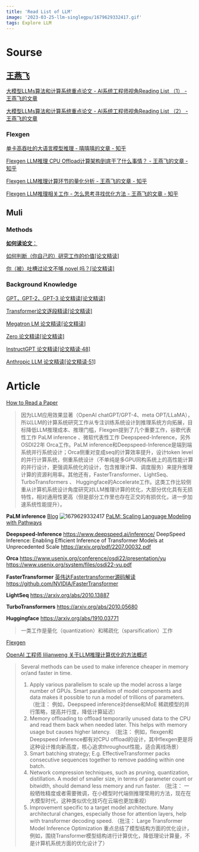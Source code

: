```yaml
---
title: 'Read List of LLM'
image: '2023-03-25-llm-singlegpu/1679629332417.gif'
tags: Explore LLM
---
```

<!--more-->

# Sourse

## [王燕飞](https://www.zhihu.com/people/nono-nono-66/posts)

[大模型LLMs算法和计算系统重点论文 - AI系统工程师视角Reading List （1） - 王燕飞的文章](https://zhuanlan.zhihu.com/p/608268806)

[大模型LLMs算法和计算系统重点论文 - AI系统工程师视角Reading List （2） - 王燕飞的文章](https://zhuanlan.zhihu.com/p/616200081)

### Flexgen

[单卡高吞吐的大语言模型推理 - 嘻嘻嘻的文章 - 知乎](https://zhuanlan.zhihu.com/p/608279479)

[Flexgen LLM推理 CPU Offload计算架构到底干了什么事情？ - 王燕飞的文章 - 知乎](https://zhuanlan.zhihu.com/p/615021309)

[Flexgen LLM推理计算环节的量化分析 - 王燕飞的文章 - 知乎](https://zhuanlan.zhihu.com/p/615327112)

[Flexgen LLM推理相关工作 - 怎么思考寻找优化方法 - 王燕飞的文章 - 知乎](https://zhuanlan.zhihu.com/p/615328081)

## Muli

### Methods

[**如何读论文**：](https://www.bilibili.com/video/BV1H44y1t75x/)

[如何判断（你自己的）研究工作的价值[论文精读]](https://www.bilibili.com/video/BV1oL411c7Us/)

[你（被）吐槽过论文不够 novel 吗？[论文精读]](https://www.bilibili.com/video/BV1ea41127Bq/)

### Background Knowledge

[GPT，GPT-2，GPT-3 论文精读[论文精读]](https://www.bilibili.com/video/BV1AF411b7xQ/)

[Transformer论文逐段精读[论文精读]](https://www.bilibili.com/video/BV1pu411o7BE/)

[Megatron LM 论文精读[论文精读]](https://www.bilibili.com/video/BV1nB4y1R7Yz/)

[Zero 论文精读[论文精读]](https://www.bilibili.com/video/BV1tY411g7ZT/)

[InstructGPT 论文精读[论文精读·48]](https://www.bilibili.com/video/BV1hd4y187CR/)

[Anthropic LLM 论文精读[论文精读·51]](https://www.bilibili.com/video/BV1XY411B7nM/)

# **Article**

[How to Read a Paper](https://web.stanford.edu/class/ee384m/Handouts/HowtoReadPaper.pdf)

> 因为LLM应用效果显著（OpenAI chatGPT/GPT-4、meta OPT/LLaMA），所以LLM的计算系统研究工作从专注训练系统设计到推理系统方向拓展，目标降低LLM推理成本、推理门槛，Flexgen提到了几个重要工作，谷歌代表性工作 PaLM inference 、微软代表性工作   Deepspeed-Inference，另外OSDI22年 Orca工作。PaLM inference和Deepspeed-Inference是端到端系统并行系统设计；Orca侧重对变成seq的计算效率提升，设计token level的并行计算系统，侧重系统设计（不单纯是多GPU同构系统上的高性能计算的并行设计，更强调系统化的设计，包含推理计算、调度服务）来提升推理计算的资源利用率。其他还有，FasterTransformer、LightSeq、TurboTransformers 、  Huggingface的Accelerate工作。这类工作比较侧重从计算机系统设计角度研究对LLM推理计算的优化，大部分优化具有无损特性，相对通用性更高（但是部分工作里也存在正交的有损优化，进一步加速系统性能提升）。

**PaLM inference**
[Blog](https://ai.googleblog.com/2022/04/pathways-language-model-palm-scaling-to.html)
![1679629332417](../images/2023-03-25-llm-singlegpu/1679629332417.gif)
[PaLM: Scaling Language Modeling with Pathways](https://arxiv.org/pdf/2204.02311.pdf)

**Deepspeed-Inference**
https://www.deepspeed.ai/inference/
DeepSpeed Inference: Enabling Efficient Inference
of Transformer Models at Unprecedented Scale
https://arxiv.org/pdf/2207.00032.pdf

**Orca**
https://www.usenix.org/conference/osdi22/presentation/yu
https://www.usenix.org/system/files/osdi22-yu.pdf

**FasterTransformer**
[英伟达Fastertransformer源码解读](https://zhuanlan.zhihu.com/p/79528308)
https://github.com/NVIDIA/FasterTransformer

**LightSeq**
https://arxiv.org/abs/2010.13887

**TurboTransformers**
https://arxiv.org/abs/2010.05680

**Huggingface**
https://arxiv.org/abs/1910.03771

> 一类工作是量化（quantization）和稀疏化（sparsification）工作

[Flexgen](https://arxiv.org/pdf/2303.06865.pdf)

[OpenAI 工程师 lilianweng 关于LLM推理计算优化的方法概述](https://lilianweng.github.io/posts/2023-01-10-inference-optimization/)

> Several methods can be used to make inference cheaper in memory or/and faster in time.
>
> 1. Apply various parallelism to scale up the model across a large number of GPUs. Smart parallelism of model components and data makes it possible to run a model of trillions of parameters. （批注： 例如，Deepspeed inference对dense和MoE 稀疏模型的并行策略，提高并行度，降低计算延迟）
> 2. Memory offloading to offload temporarily unused data to the CPU and read them back when needed later. This helps with memory usage but causes higher latency. （批注： 例如，flexgen和Deepspeed inference都有对CPU offload的设计，其中flexgen更是将这种设计推向新高度，核心追求throughout性能，适合离线场景）
> 3. Smart batching strategy; E.g. EffectiveTransformer packs consecutive sequences together to remove padding within one batch.
> 4. Network compression techniques, such as pruning, quantization, distillation. A model of smaller size, in terms of parameter count or bitwidth, should demand less memory and run faster. （批注： 一般牺牲精度或者需要微调，在小模型时代端侧推理常用的方法，现在在大模型时代，这种类似优化技巧在云端也更加重视）
> 5. Improvement specific to a target model architecture. Many architectural changes, especially those for attention layers, help with transformer decoding speed. （批注： Large Transformer Model Inference Optimization 重点总结了模型结构方面的优化设计，例如，围绕Transformer模型结构进行计算优化，降低理论计算量，不是计算机系统方面的优化设计了）
